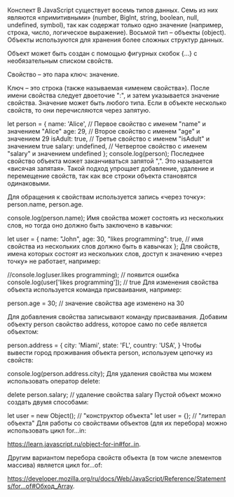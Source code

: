 Конспект
В JavaScript существует восемь типов данных. Семь из них являются «примитивными» (number, BigInt, string, boolean, null, undefined, symbol), так как содержат только одно значение (например, строка, число, логическое выражение). Восьмой тип – объекты (object). Объекты используются для хранения более сложных структур данных.

Объект может быть создан с помощью фигурных скобок {…} с необязательным списком свойств.

Свойство – это пара ключ: значение.

Ключ – это строка (также называемая «именем свойства»). После имени свойства следует двоеточие ":", и затем указывается значение свойства. Значение может быть любого типа. Если в объекте несколько свойств, то они перечисляются через запятую.

let person = { 
  name: 'Alice',     // Первое свойство с именем "name" и значением "Alice"
  age: 29,           // Второе свойство с именем "age" и значением 29
  isAdult: true,     // Третье свойство с именем "isAdult" и значением true
  salary: undefined, // Четвертое свойство с именем "salary" и значением undefined
};
console.log(person);
Последнее свойство объекта может заканчиваться запятой ",". Это называется «висячая запятая». Такой подход упрощает добавление, удаление и перемещение свойств, так как все строки объекта становятся одинаковыми.

Для обращения к свойствам используется запись «через точку»: person.name, person.age.

console.log(person.name);
Имя свойства может состоять из нескольких слов, но тогда оно должно быть заключено в кавычки:

let user = {
  name: "John",
  age: 30,
  "likes programming": true,  // имя свойства из нескольких слов должно быть в кавычках
};
Для свойств, имена которых состоят из нескольких слов, доступ к значению «через точку» не работает, например:

//console.log(user.likes programming);  // появится ошибка
console.log(user['likes programming']);  // true
Для изменения свойства объекта используется команда присваивания, например:

person.age = 30;    // значение свойства age изменено на 30

Для добавления свойства записывают команду присваивания. Добавим объекту person свойство address, которое само по себе является объектом:

person.address = {
  city: 'Miami',
  state: 'FL',
  country: 'USA',
}
Чтобы вывести город проживания объекта person, используем цепочку из свойств:

console.log(person.address.city);
Для удаления свойства мы можем использовать оператор delete:

delete person.salary;     // удаление свойства salary
Пустой объект можно создать двумя способами:

let user = new Object(); // "конструктор объекта"
let user = {};           // "литерал объекта"
Для работы со свойствами объектов (для их перебора) можно использовать цикл for...in:

https://learn.javascript.ru/object-for-in#for..in.

Другим вариантом перебора свойств объекта (в том числе элементов массива) является цикл for...of:

https://developer.mozilla.org/ru/docs/Web/JavaScript/Reference/Statements/for...of#Обход_Array.
